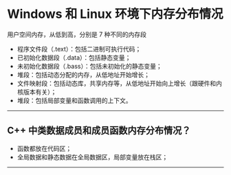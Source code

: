 # Windows 和 Linux 环境下内存分布情况

用户空间内存，从低到高，分别是 7 种不同的内存段
+ 程序文件段（.text）：包括二进制可执行代码；
+ 已初始化数据段（.data）：包括静态变量；
+ 未初始化数据段（.bass）：包括未初始化的静态变量；
+ 堆段：包括动态分配的内存，从低地址开始增长；
+ 文件映射段：包括动态库，共享内存等，从低地址开始向上增长（跟硬件和内核版本有关）；
+ 堆段：包括局部变量和函数调用的上下文。

---

## C++ 中类数据成员和成员函数内存分布情况？
+ 函数都放在代码区；
+ 全局数据和静态数据在全局数据区，局部变量放在栈区；

---